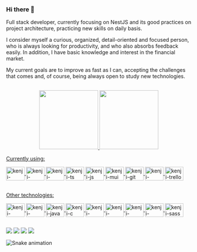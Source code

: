 ### Hi there 👋

<p>Full stack developer, currently focusing on NestJS and its good practices on project architecture, practicing new skills on daily basis.</p>
<p>I consider myself a curious, organized, detail-oriented and focused person, who is always looking for productivity, and who also absorbs feedback easily. In addition, I have basic knowledge and interest in the financial market.</p>
<p>My current goals are to improve as fast as I can, accepting the challenges that comes and, of course, being always open to study new technologies.</p>

##

<div align="center">
  <a href="https://github.com/iwatanikenji" target="_blank">
  <img height="160em" src="https://github-readme-stats.vercel.app/api?username=iwatanikenji&show_icons=true&theme=apprentice&include_all_commits=true&count_private=true"/>
  <img height="160em" src="https://github-readme-stats.vercel.app/api/top-langs/?username=iwatanikenji&layout=compact&langs_count=7&theme=apprentice"/>
</div>
  
<p>Currently using:</p>
<div style="display: inline_block">
  <img align="center" alt="kenji-reactjs" height="37,5" width="50" src="https://cdn.jsdelivr.net/gh/devicons/devicon/icons/react/react-original.svg" />
  <img align="center" alt="kenji-nestjs" height="37,5" width="50" src="https://cdn.jsdelivr.net/gh/devicons/devicon/icons/nestjs/nestjs-plain.svg" />
  <img align="center" alt="kenji-nodejs" height="37,5" width="50" src="https://cdn.jsdelivr.net/gh/devicons/devicon/icons/nodejs/nodejs-plain.svg" />

  <img align="center" alt="kenji-ts" height="37,5" width="50" src="https://cdn.jsdelivr.net/gh/devicons/devicon/icons/typescript/typescript-plain.svg" />
  <img align="center" alt="kenji-js" height="37,5" width="50" src="https://cdn.jsdelivr.net/gh/devicons/devicon/icons/javascript/javascript-plain.svg" />
  
  <img align="center" alt="kenji-mui" height="37,5" width="50" src="https://cdn.jsdelivr.net/gh/devicons/devicon/icons/materialui/materialui-plain.svg" />
  
  <img align="center" alt="kenji-git" height="37,5" width="50" src="https://cdn.jsdelivr.net/gh/devicons/devicon/icons/git/git-plain.svg" />
  <img align="center" alt="kenji-figma" height="37,5" width="50" src="https://cdn.jsdelivr.net/gh/devicons/devicon/icons/figma/figma-original.svg"/>
  <img align="center" alt="kenji-trello" height="37,5" width="50" src="https://cdn.jsdelivr.net/gh/devicons/devicon/icons/trello/trello-plain.svg"/>

</div>
  
<br>
  
<p>Other technologies:</p>
<div style="display: inline_block">
  <img align="center" alt="kenji-nextjs" height="37,5" width="50" src="https://cdn.jsdelivr.net/gh/devicons/devicon/icons/nextjs/nextjs-original.svg" />
  <img align="center" alt="kenji-angular" height="37,5" width="50" src="https://cdn.jsdelivr.net/gh/devicons/devicon/icons/angularjs/angularjs-plain.svg" />

  <img align="center" alt="kenji-java" height="37,5" width="50" src="https://cdn.jsdelivr.net/gh/devicons/devicon/icons/java/java-original.svg" />
  <img align="center" alt="kenji-c" height="37,5" width="50" src="https://cdn.jsdelivr.net/gh/devicons/devicon/icons/c/c-plain.svg" />
  
  <img align="center" alt="kenji-graphql" height="37,5" width="50" src="https://cdn.jsdelivr.net/gh/devicons/devicon/icons/graphql/graphql-plain.svg" />
  <img align="center" alt="kenji-firebase" height="37,5" width="50" src="https://cdn.jsdelivr.net/gh/devicons/devicon/icons/firebase/firebase-plain.svg" />
  <img align="center" alt="kenji-docker" height="37,5" width="50" src="https://cdn.jsdelivr.net/gh/devicons/devicon/icons/docker/docker-plain.svg" />
  <img align="center" alt="kenji-mongodb" height="37,5" width="50" src="https://cdn.jsdelivr.net/gh/devicons/devicon/icons/mongodb/mongodb-original.svg" />

  <img align="center" alt="kenji-sass" height="37,5" width="50" src="https://cdn.jsdelivr.net/gh/devicons/devicon/icons/sass/sass-original.svg" />

</div>
  
  ##
  
<div> 
  <a href = "https://www.linkedin.com/in/kleverson-kenji-iwatani/"><img src="https://img.shields.io/badge/LinkedIn-0077B5?style=for-the-badge&logo=linkedin&logoColor=white" target="_blank"></a>
  <a href = "mailto:kleverson@alunos.utfpr.edu.br"><img src="https://img.shields.io/badge/Gmail-D14836?style=for-the-badge&logo=gmail&logoColor=white" target="_blank"></a>
  <a href="https://instagram.com/kleverson.iwatani" target="_blank"><img src="https://img.shields.io/badge/-Instagram-%23E4405F?style=for-the-badge&logo=instagram&logoColor=white" target="_blank"></a>
  <a href="https://app.rocketseat.com.br/me/kleverson-kenji-iwatani-05940" target="_blank"><img src="https://img.shields.io/badge/Rocketseat-%237159c1?style=for-the-badge&logo=react&logoColor=white" target="_blank"></a>
  
![Snake animation](https://github.com/iwatanikenji/iwatanikenji/blob/output/github-contribution-grid-snake.svg)
</div>
